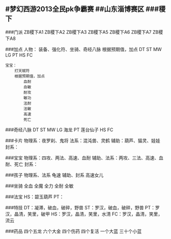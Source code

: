 #梦幻西游2013全民pk争霸赛
##山东淄博赛区
###稷下
---
###门派
	ZB稷下A1
	ZB稷下A2
	ZB稷下A3
	ZB稷下A5
	ZB稷下A6
	ZB稷下A7
	ZB稷下A8

###加点
	人物：
		装备、强化符、坐骑、奇经八脉
		根据预期值，加点
			DT
			ST
			MW
			LG
			PT
			HS
			FC

	宝宝：
		打天赋符
		根据预期值，加点
			血耐
			血敏
			耐攻
			敏功
			法耐
			法敏
			高速
			死亡

###奇经八脉
	DT
	ST
	MW
	LG	海龙
	PT	莲台仙子
	HS
	FC

###卡片
	物理系：夜罗刹、鬼将
	法系：混沌兽、灵鹤
	辅助：葫芦、猫灵、娃娃
	封系：

###宝宝
	物理系：四攻、两法、高速、血耐
	辅助、法系：两攻、三法、高速、血耐、死亡
	封系：

###孩子
	物理系、法系	龟速
	辅助、封系	高速女儿

###坐骑
	全血
	全魔
	全力
	全耐
	全敏

###法宝
	HS：碧玉葫芦
	PT：


###特技
	DT：凝滞，破血，破碎，野兽
	ST：罗汉，破血，破碎，野兽
	PT：罗汉，晶清，笑里，破甲
	HS：罗汉，晶清，笑里，水清 
	FC：罗汉，晶清，笑里，流云

###药品
	四个五龙
	六个大金
	四个伤药
	四个复活
	一个大蓝
	三十个小蓝
